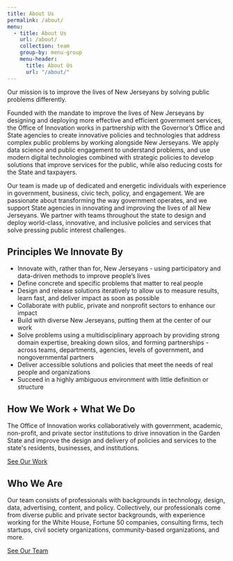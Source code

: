 ```yaml
---
title: About Us
permalink: /about/
menu:
  - title: About Us
    url: /about/
    collection: team
    group-by: menu-group
    menu-header:
      title: About Us
      url: "/about/"
---
```


<p class="usa-intro">Our mission is to improve the lives of New Jerseyans by solving public problems differently.</p>

Founded with the mandate to improve the lives of New Jerseyans by designing and deploying more effective and efficient government services, the Office of Innovation works in partnership with the Governor’s Office and State agencies to create innovative policies and technologies that address complex public problems by working alongside New Jerseyans. We apply data science and public engagement to understand problems, and use modern digital technologies combined with strategic policies to develop solutions that improve services for the public, while also reducing costs for the State and taxpayers.

Our team is made up of dedicated and energetic individuals with experience in government, business, civic tech, policy, and engagement. We are passionate about transforming the way government operates, and we support State agencies in innovating and improving the lives of all New Jerseyans. We partner with teams throughout the state to design and deploy world-class, innovative, and inclusive policies and services that solve pressing public interest challenges.

## Principles We Innovate By

- Innovate with, rather than for, New Jerseyans - using participatory and data-driven methods to improve people’s lives
- Define concrete and specific problems that matter to real people
- Design and release solutions iteratively to allow us to measure results, learn fast, and deliver impact as soon as possible
- Collaborate with public, private and nonprofit sectors to enhance our impact
- Build with diverse New Jerseyans, putting them at the center of our work
- Solve problems using a multidisciplinary approach by providing strong domain expertise, breaking down silos, and forming partnerships - across teams, departments, agencies, levels of government, and nongovernmental partners
- Deliver accessible solutions and policies that meet the needs of real people and organizations
- Succeed in a highly ambiguous environment with little definition or structure

## How We Work + What We Do

The Office of Innovation works collaboratively with government, academic, non-profit, and private sector institutions to drive innovation in the Garden State and improve the design and delivery of policies and services to the state's residents, businesses, and institutions.

<a class="usa-button" href="/projects/">See Our Work</a>

## Who We Are

Our team consists of professionals with backgrounds in technology, design, data, advertising, content, and policy. Collectively, our professionals come from diverse public and private sector backgrounds, with experience working for the White House, Fortune 50 companies, consulting firms, tech startups, civil society organizations, community-based organizations, and more.

<a class="usa-button" href="/about/team/our-team/">See Our Team</a>

